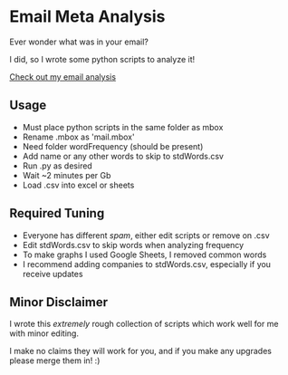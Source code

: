 Email Meta Analysis
=====
Ever wonder what was in your email?

I did, so I wrote some python scripts to analyze it! 

[Check out my email analysis](http://austingwalters.com/analyzing-email-data/)

## Usage

* Must place python scripts in the same folder as mbox
* Rename .mbox as 'mail.mbox'
* Need folder wordFrequency (should be present)
* Add name or any other words to skip to stdWords.csv
* Run <filename>.py as desired
* Wait ~2 minutes per Gb
* Load .csv into excel or sheets

## Required Tuning

* Everyone has different *spam*, either edit scripts or remove on .csv
* Edit stdWords.csv to skip words when analyzing frequency
* To make graphs I used Google Sheets, I removed common words
* I recommend adding companies to stdWords.csv, especially if you receive updates

## Minor Disclaimer

I wrote this *extremely* rough collection of scripts which work well for me with minor editing.

I make no claims they will work for you, and if you make any upgrades please merge them in! :)
